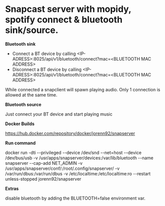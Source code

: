 # Snapcast server with mopidy, spotify connect & bluetooth sink/source.

<b>Bluetooth sink</b>

- Connect a BT device by calling \<IP-ADRESS\>:8025/api/v1/bluetooth/connect?mac=\<BLUETOOTH MAC ADDRESS\>
- Disconnect a BT device by calling \<IP-ADRESS\>:8025/api/v1/bluetooth/connect?mac=\<BLUETOOTH MAC ADDRESS\>

While connected a snapclient will spawn playing audio. Only 1 connection is allowed at the same time.

<b>Bluetooth source</b>
 
Just connect your BT device and start playing music

<b>Docker Builds</b>

https://hub.docker.com/repository/docker/jorenn92/snapserver

<b>Run command</b> 

docker run -dti --privileged --device /dev/snd --net=host --device /dev/bus/usb -v /usr/apps/snapserver/devices:/var/lib/bluetooth --name snapserver --cap-add NET_ADMIN -v /usr/apps/snapserver/conf/:/root/.config/snapserver/ -v /var/run/dbus:/var/run/dbus -v /etc/localtime:/etc/localtime:ro --restart unless-stopped jorenn92/snapserver

<b>Extras </b>

disable bluetooth by adding the BLUETOOTH=false environment var.
